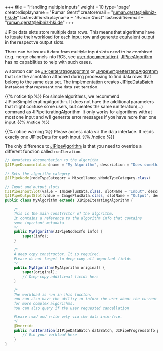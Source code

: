 +++
title = "Handling multiple inputs"
weight = 10
type="page"
creatordisplayname = "Ruman Gerst"
creatoremail = "ruman.gerst@leibniz-hki.de"
lastmodifierdisplayname = "Ruman Gerst"
lastmodifieremail = "ruman.gerst@leibniz-hki.de"
+++

JIPipe data slots store multiple data rows. This means that algorithms have to
iterate their workload for each input row and generate equivalent output in the
respective output slots.

There can be issues if data from multiple input slots need to be combined (e.g. merge channels into RGB, see [user documentation](/documentation/basic-concepts/batch-processing#handling-multiple-inputs)). [JIPipeAlgorithm](/apidocs/org/hkijena/jipipe/api/nodes/JIPipeAlgorithm.html) has no capabilities to help with such cases.

A solution can be [JIPipeIteratingAlgorithm](/apidocs/org/hkijena/jipipe/api/nodes/JIPipeIteratingAlgorithm.html) or [JIPipeSimpleIteratingAlgorithm](/apidocs/org/hkijena/jipipe/api/nodes/JIPipeSimpleIteratingAlgorithm.html) that use the annotation attached during processing to find data rows that belong to the same data set. The implementation creates [JIPipeDataBatch](/apidocs/org/hkijena/jipipe/api/nodes/JIPipeDataBatch.html) instances that represent one data set iteration.

{{% notice tip %}}
For simple algorithms, we recommend JIPipeSimpleIteratingAlgorithm. It does not have the additional parameters that might confuse some users, but creates the same runIteration(...) command
as JIPipeIteratingAlgorithm. It only works for algorithms with at most one input and will generate error messages if you have more than one input.
{{% /notice %}}

{{% notice warning %}}
Please access data via the data interface. It reads exactly one JIPipeData for each input.
{{% /notice %}}

The only difference to [JIPipeAlgorithm](/apidocs/org/hkijena/jipipe/api/nodes/JIPipeAlgorithm.html) is that you need to override a different function called `runIteration`.

```java
// Annotates documentation to the algorithm
@JIPipeDocumentation(name = "My Algorithm", description = "Does something")

// Sets the algorithm category
@JIPipeNode(nodeTypeCategory = MiscellaneousNodeTypeCategory.class)

// Input and output slots
@JIPipeInputSlot(value = ImagePlusData.class, slotName = "Input", description="The input", autoCreate = true)
@JIPipeOutputSlot(value = ImagePlusData.class, slotName = "Output", description="The output", autoCreate = true)
public class MyAlgorithm extends JIPipeIteratingAlgorithm {

    /*
    This is the main constructor of the algorithm.
    It contains a reference to the algorithm info that contains
    some important metadata
    */
    public MyAlgorithm(JIPipeNodeInfo info) {
        super(info);
    }

    /*
    A deep copy constructor. It is required.
    Please do not forget to deep-copy all important fields
    */
    public MyAlgorithm(MyAlgorithm original) {
        super(original);
        // Deep-copy additional fields here
    }

    /*
    The workload is run in this functon.
    You can also have the ability to inform the user about the current algorithm status
    for more complex algorithms.
    You can also query if the user requested cancellation

    Please read and write only via the data interface.
    */
    @Override
    public runIteration(JIPipeDataBatch dataBatch, JIPipeProgressInfo progress) {
        // Run your workload here
    }
}
```
